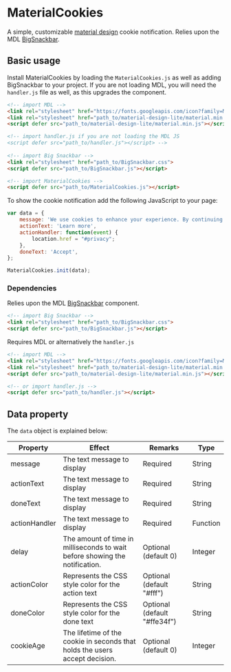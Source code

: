 # MaterialCookies

A simple, customizable [material design](https://getmdl.io/) cookie notification. Relies upon the MDL [BigSnackbar](https://github.com/LeonStaufer/material-bigsnackbar).

## Basic usage

Install MaterialCookies by loading the ``MaterialCookies.js`` as well as adding BigSnackbar to your project. If you are not loading MDL, you will need the `handler.js` file as well, as this upgrades the component.

```html
<!-- import MDL -->
<link rel="stylesheet" href="https://fonts.googleapis.com/icon?family=Material+Icons">
<link rel="stylesheet" href="path_to/material-design-lite/material.min.css">
<script defer src="path_to/material-design-lite/material.min.js"></script> 

<!-- import handler.js if you are not loading the MDL JS
<script defer src="path_to/handler.js"></script> -->
  
<!-- import Big Snackbar -->   
<link rel="stylesheet" href="path_to/BigSnackbar.css">
<script defer src="path_to/BigSnackbar.js"></script>

<!-- import MaterialCookies -->
<script defer src="path_to/MaterialCookies.js"></script>
```

To show the cookie notification add the following JavaScript to your page:

```javascript
var data = {
    message: 'We use cookies to enhance your experience. By continuing to visit this site you agree to our use of cookies',
    actionText: 'Learn more',
    actionHandler: function(event) {
        location.href = "#privacy";
    },
    doneText: 'Accept',
};

MaterialCookies.init(data);
```

### Dependencies

Relies upon the MDL [BigSnackbar](https://github.com/LeonStaufer/material-bigsnackbar) component.

```html
<!-- import Big Snackbar -->   
<link rel="stylesheet" href="path_to/BigSnackbar.css">
<script defer src="path_to/BigSnackbar.js"></script>
```

Requires MDL or alternatively the `handler.js`
```html
<!-- import MDL -->
<link rel="stylesheet" href="https://fonts.googleapis.com/icon?family=Material+Icons">
<link rel="stylesheet" href="path_to/material-design-lite/material.min.css">
<script defer src="path_to/material-design-lite/material.min.js"></script> 

<!-- or import handler.js -->
<script defer src="path_to/handler.js"></script>
```

## Data property

The ``data`` object is explained below:

|Property|Effect|Remarks|Type|
|--- |--- |--- |--- |
|message|The text message to display|Required|String|
|actionText|The text message to display|Required|String|
|doneText|The text message to display|Required|String|
|actionHandler|The text message to display|Required|Function|
|delay|The amount of time in milliseconds to wait before showing the notification.|Optional (default 0)|Integer|
|actionColor|Represents the CSS style color for the action text|Optional (default "#fff")|String|
|doneColor|Represents the CSS style color for the done text|Optional (default "#ffe34f")|String|
|cookieAge|The lifetime of the cookie in seconds that holds the users accept decision.|Optional (default 0)|Integer|
